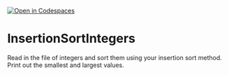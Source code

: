[![Open in Codespaces](https://classroom.github.com/assets/launch-codespace-2972f46106e565e64193e422d61a12cf1da4916b45550586e14ef0a7c637dd04.svg)](https://classroom.github.com/open-in-codespaces?assignment_repo_id=15653618)
# InsertionSortIntegers
Read in the file of integers and sort them using your insertion sort method. Print out the smallest and largest values.
